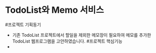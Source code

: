 # TodoList와 Memo 서비스
#프로젝트 기획동기
- 기존 TodoList 프로젝트에서 할일을 제외한 메모장이 필요하여 메모를 추가한 TodoList 웹프로그램을 고안하였습니다.
#프로젝트 핵심기능
- 
